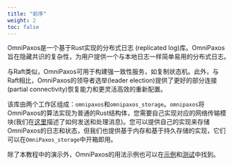 ```yaml
---
title: "前序"
weight: 2
toc: false
---
```

OmniPaxos是一个基于Rust实现的分布式日志 (replicated log)库。OmniPaxos旨在隐藏共识的复杂性，为用户提供一个与本地日志一样简单易用的分布式日志。

与Raft类似，OmniPaxos可用于构建强一致性服务，如复制状态机。此外，与Raft相比，OmniPaxos的领导者选举(leader election)提供了更好的部分连接(partial connectivity)恢复能力和更灵活高效的重新配置。

该库由两个工作区组成：`omnipaxos`和`omnipaxos_storage`。`omnipaxos`将OmniPaxos的算法实现为普通的Rust结构体，您需要自己实现对应的网络传输模块(我们在[这里](omnipaxos/communication.md)描述了如何发送和处理消息)。您可以提供自己的实现来存储OmniPaxos的日志和状态，但我们也提供基于内存和基于持久存储的实现，它们可以在`OmniPaxos_storage`中开箱即用。

除了本教程中的演示外，OmniPaxos的用法示例也可以在[示例](https://github.com/haraldng/omnipaxos/tree/master/examples)和[测试](https://github.com/haraldng/omnipaxos/tree/master/tests)中找到。

